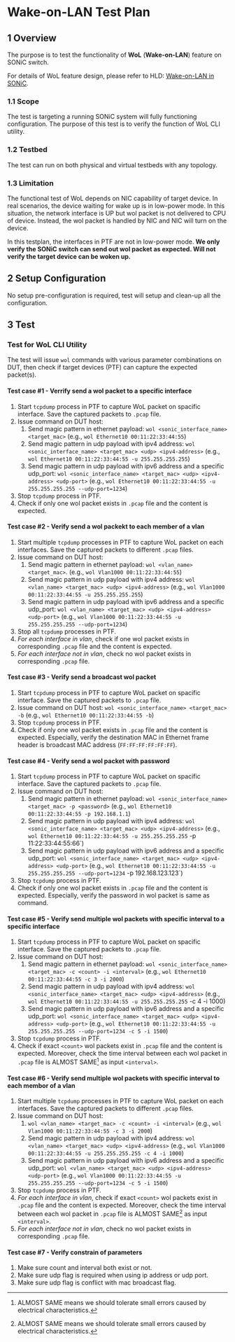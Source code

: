 # Wake-on-LAN Test Plan

## 1 Overview

The purpose is to test the functionality of **WoL** (**Wake-on-LAN**) feature on SONiC switch.

For details of WoL feature design, please refer to HLD: [Wake-on-LAN in SONiC](https://github.com/sonic-net/SONiC/blob/master/doc/wol/Wake-on-LAN-HLD.md).

### 1.1 Scope

The test is targeting a running SONiC system will fully functioning configuration. The purpose of this test is to verify the function of WoL CLI utility.

### 1.2 Testbed

The test can run on both physical and virtual testbeds with any topology.

### 1.3 Limitation

The functional test of WoL depends on NIC capability of target device. In real scenarios, the device waiting for wake up is in low-power mode. In this situation, the network interface is UP but wol packet is not delivered to CPU of device. Instead, the wol packet is handled by NIC and NIC will turn on the device.

In this testplan, the interfaces in PTF are not in low-power mode. **We only verify the SONiC switch can send out wol packet as expected. Will not verify the target device can be woken up.**

## 2 Setup Configuration

No setup pre-configuration is required, test will setup and clean-up all the configuration.

## 3 Test

### Test for WoL CLI Utility

The test will issue `wol` commands with various parameter combinations on DUT, then check if target devices (PTF) can capture the expected packet(s).

#### Test case #1 - Verrify send a wol packet to a specific interface
1. Start `tcpdump` process in PTF to capture WoL packet on spacific interface. Save the captured packets to `.pcap` file.
1. Issue command on DUT host:
   1. Send magic pattern in ethernet payload: `wol <sonic_interface_name> <target_mac>` (e.g., `wol Ethernet10 00:11:22:33:44:55`)
   1. Send magic pattern in udp payload with ipv4 address:  `wol <sonic_interface_name> <target_mac> <udp> <ipv4-address>` (e.g., `wol Ethernet10 00:11:22:33:44:55 -u 255.255.255.255`)
   1. Send magic pattern in udp payload with ipv6 address and a specific udp_port:  `wol <sonic_interface_name> <target_mac> <udp> <ipv4-address> <udp-port>`  (e.g., `wol Ethernet10 00:11:22:33:44:55 -u 255.255.255.255 --udp-port=1234`)
1. Stop `tcpdump` process in PTF.
1. Check if only one wol packet exists in `.pcap` file and the content is expected.

#### Test case #2 - Verify send a wol packekt to each member of a vlan
1. Start multiple `tcpdump` processes in PTF to capture WoL packet on each interfaces. Save the captured packets to different `.pcap` files.
1. Issue command on DUT host:
   1. Send magic pattern in ethernet payload: `wol <vlan_name> <target_mac>`. (e.g., `wol Vlan1000 00:11:22:33:44:55`)
   1. Send magic pattern in udp payload with ipv4 address:  `wol <vlan_name> <target_mac> <udp> <ipv4-address>` (e.g., `wol Vlan1000 00:11:22:33:44:55 -u 255.255.255.255`)
   1. Send magic pattern in udp payload with ipv6 address and a specific udp_port:  `wol <vlan_name> <target_mac> <udp> <ipv4-address> <udp-port>`  (e.g., `wol Vlan1000 00:11:22:33:44:55 -u 255.255.255.255 --udp-port=1234`)
1. Stop all `tcpdump` processes in PTF.
1. *For each interface in vlan*, check if one wol packet exists in corresponding `.pcap` file and the content is expected.
1. *For each interface not in vlan*, check no wol packet exists in corresponding `.pcap` file.

#### Test case #3 - Verify send a broadcast wol packet
1. Start `tcpdump` process in PTF to capture WoL packet on spacific interface. Save the captured packets to `.pcap` file.
1. Issue command on DUT host: `wol <sonic_interface_name> <target_mac> -b` (e.g., `wol Ethernet10 00:11:22:33:44:55 -b`)
1. Stop `tcpdump` process in PTF.
1. Check if only one wol packet exists in `.pcap` file and the content is expected. Especially, verify the destination MAC in Ethernet frame header is broadcast MAC address (`FF:FF:FF:FF:FF:FF`).

#### Test case #4 - Verify send a wol packet with password
1. Start `tcpdump` process in PTF to capture WoL packet on spacific interface. Save the captured packets to `.pcap` file.
1. Issue command on DUT host:
   1. Send magic pattern in ethernet payload: `wol <sonic_interface_name> <target_mac> -p <password>` (e.g., `wol Ethernet10 00:11:22:33:44:55 -p 192.168.1.1`)
   1. Send magic pattern in udp payload with ipv4 address:  `wol <sonic_interface_name> <target_mac> <udp> <ipv4-address>` (e.g., `wol Ethernet10 00:11:22:33:44:55 -u 255.255.255.255` -p 11:22:33:44:55:66`)
   1. Send magic pattern in udp payload with ipv6 address and a specific udp_port:  `wol <sonic_interface_name> <target_mac> <udp> <ipv4-address> <udp-port>`  (e.g., `wol Ethernet10 00:11:22:33:44:55 -u 255.255.255.255 --udp-port=1234` -p 192.168.123.123`)
1. Stop `tcpdump` process in PTF.
1. Check if only one wol packet exists in `.pcap` file and the content is expected. Especially, verify the password in wol packet is same as command.

#### Test case #5 - Verify send multiple wol packets with specific interval to a specific interface
1. Start `tcpdump` process in PTF to capture WoL packet on spacific interface. Save the captured packets to `.pcap` file.
1. Issue command on DUT host:
   1. Send magic pattern in ethernet payload: `wol <sonic_interface_name> <target_mac> -c <count> -i <interval>` (e.g., `wol Ethernet10 00:11:22:33:44:55 -c 3 -i 2000`)
   1. Send magic pattern in udp payload with ipv4 address:  `wol <sonic_interface_name> <target_mac> <udp> <ipv4-address>` (e.g., `wol Ethernet10 00:11:22:33:44:55 -u 255.255.255.255` -c 4 -i 1000)
   1. Send magic pattern in udp payload with ipv6 address and a specific udp_port:  `wol <sonic_interface_name> <target_mac> <udp> <ipv4-address> <udp-port>`  (e.g., `wol Ethernet10 00:11:22:33:44:55 -u 255.255.255.255 --udp-port=1234 -c 5 -i 1500`)
1. Stop `tcpdump` process in PTF.
1. Check if exact `<count>` wol packets exist in `.pcap` file and the content is expected. Moreover, check the time interval between each wol packet in `.pcap` file is ALMOST SAME[^1] as input `<interval>`.

#### Test case #6 - Verify send multiple wol packets with specific interval to each membor of a vlan
1. Start multiple `tcpdump` processes in PTF to capture WoL packet on each interfaces. Save the captured packets to different `.pcap` files.
1. Issue command on DUT host:
   1. `wol <vlan_name> <target_mac> -c <count> -i <interval>` (e.g., `wol Vlan1000 00:11:22:33:44:55 -c 3 -i 2000`)
   1. Send magic pattern in udp payload with ipv4 address:  `wol <vlan_name> <target_mac> <udp> <ipv4-address>` (e.g., `wol Vlan1000 00:11:22:33:44:55 -u 255.255.255.255 -c 4 -i 1000`)
   1. Send magic pattern in udp payload with ipv6 address and a specific udp_port:  `wol <vlan_name> <target_mac> <udp> <ipv4-address> <udp-port>`  (e.g., `wol Vlan1000 00:11:22:33:44:55 -u 255.255.255.255 --udp-port=1234 -c 5 -i 1500`)
1. Stop `tcpdump` process in PTF.
1. *For each interface in vlan*, check if exact `<count>` wol packets exist in `.pcap` file and the content is expected. Moreover, check the time interval between each wol packet in `.pcap` file is ALMOST SAME[^1] as input `<interval>`.
1. *For each interface not in vlan*, check no wol packet exists in corresponding `.pcap` file.

#### Test case #7 - Verify constrain of parameters
1. Make sure count and interval both exist or not.
1. Make sure udp flag is required when using ip address or udp port.
1. Make sure udp flag is conflict with mac broadcast flag.

[^1]: ALMOST SAME means we should tolerate small errors caused by electrical characteristics.
